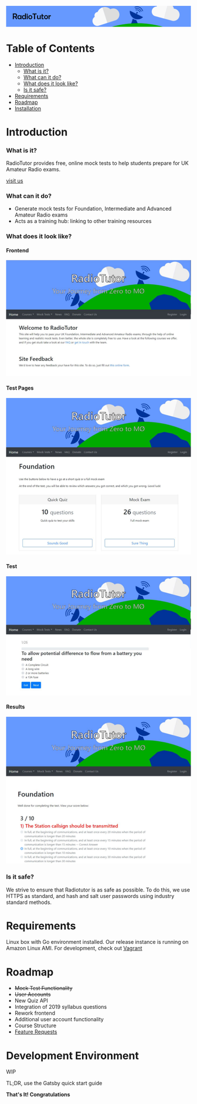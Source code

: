 ![banner](media/git_banner.png)

# Table of Contents

- [Introduction](https://github.com/radiotutor/radiotutor/#introduction)
	- [What is it?](https://github.com/radiotutor/radiotutor/#what-is-it)
	- [What can it do?](https://github.com/radiotutor/radiotutor/#what-can-it-do)
	- [What does it look like?](https://github.com/radiotutor/radiotutor/#what-does-it-look-like)
	- [Is it safe?](https://github.com/radiotutor/radiotutor/#is-it-safe)
- [Requirements](https://github.com/radiotutor/radiotutor/#requirements)
- [Roadmap](https://github.com/radiotutor/radiotutor/#roadmap)
- [Installation](https://github.com/radiotutor/radiotutor/#development-environment)

# Introduction

### What is it?
RadioTutor provides free, online mock tests to help students prepare for UK Amateur Radio exams.

[visit us](https://radiotutor.uk)

### What can it do?
- Generate mock tests for Foundation, Intermediate and Advanced Amateur Radio exams
- Acts as a training hub: linking to other training resources

### What does it look like?

#### Frontend
![frontend](media/Frontend.jpg)
#### Test Pages
![test](media/Testpage.JPG)
#### Test
![test](media/Test.JPG)
#### Results
![results](media/Results.JPG)


### Is it safe?
We strive to ensure that Radiotutor is as safe as possible. To do this, we use HTTPS as standard, and hash and salt user passwords using industry standard methods.

# Requirements
Linux box with Go environment installed. Our release instance is running on Amazon Linux AMI. For development, check out [Vagrant](https://www.vagrantup.com/)

# Roadmap

- ~~Mock Test Functionality~~
- ~~User Accounts~~
- New Quiz API
- Integration of 2019 syllabus questions
- Rework frontend
- Additional user account functionality
- Course Structure
- [Feature Requests](https://github.com/radiotutor/radiotutor/issues)


# Development Environment

WIP

TL;DR, use the Gatsby quick start guide

__That's It! Congratulations__
